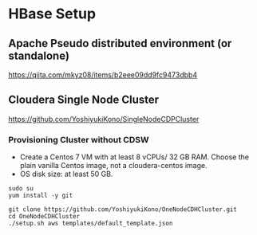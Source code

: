 # HBase Setup

## Apache Pseudo distributed environment (or standalone)

https://qiita.com/mkyz08/items/b2eee09dd9fc9473dbb4

## Cloudera Single Node Cluster

https://github.com/YoshiyukiKono/SingleNodeCDPCluster

### Provisioning Cluster without CDSW
- Create a Centos 7 VM with at least 8 vCPUs/ 32 GB RAM. Choose the plain vanilla Centos image, not a cloudera-centos image.
- OS disk size: at least 50 GB.


```
sudo su
yum install -y git

git clone https://github.com/YoshiyukiKono/OneNodeCDHCluster.git
cd OneNodeCDHCluster
./setup.sh aws templates/default_template.json
```
